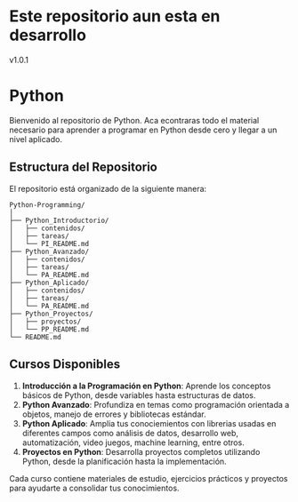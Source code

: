 # Este repositorio aun esta en desarrollo
v1.0.1

# Python

Bienvenido al repositorio de Python. Aca econtraras todo el material necesario para aprender a programar en Python desde cero y llegar a un nivel aplicado.

## Estructura del Repositorio
El repositorio está organizado de la siguiente manera:

```
Python-Programming/
│
├── Python_Introductorio/
│   ├── contenidos/
│   ├── tareas/
│   └── PI_README.md
├── Python_Avanzado/
│   ├── contenidos/
│   ├── tareas/
│   └── PA_README.md
├── Python_Aplicado/
│   ├── contenidos/
│   ├── tareas/
│   └── PA_README.md
├── Python_Proyectos/
│   ├── proyectos/
│   └── PP_README.md
└── README.md
```

## Cursos Disponibles
1. **Introducción a la Programación en Python**: Aprende los conceptos básicos de Python, desde variables hasta estructuras de datos.
2. **Python Avanzado**: Profundiza en temas como programación orientada a objetos, manejo de errores y bibliotecas estándar.
3. **Python Aplicado**: Amplia tus conociemientos con librerias usadas en diferentes campos como análisis de datos, desarrollo web, automatización, video juegos, machine learning, entre otros.
4. **Proyectos en Python**: Desarrolla proyectos completos utilizando Python, desde la planificación hasta la implementación.

Cada curso contiene materiales de estudio, ejercicios prácticos y proyectos para ayudarte a consolidar tus conocimientos.